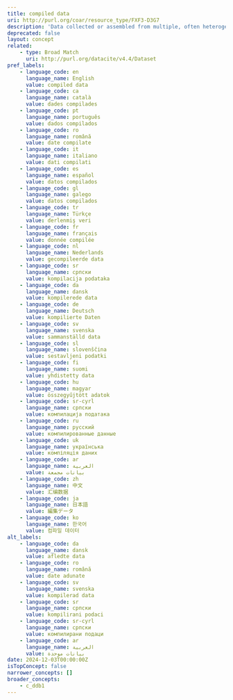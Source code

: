 ```yaml
---
title: compiled data
uri: http://purl.org/coar/resource_type/FXF3-D3G7
description: 'Data collected or assembled from multiple, often heterogeneous sources that have one or more reference points in common, and at least one of the sources was originally produced for other purposes. The data are incorporated in a new entity. For example, providing data on the number of universities in the last 150 years using a variety of available sources (e.g. finance documents, official statistics, university registers), combining survey data with information about geographical areas from official statistics (e.g. population density, doctors per capita, etc.), or using RSS to collect blog posts or tweets, etc. [Source: Adapted from https://ddialliance.org/Specification/DDI-CV/ModeOfCollection_3.0.html]'
deprecated: false
layout: concept
related:
    - type: Broad Match
      uri: http://purl.org/datacite/v4.4/Dataset
pref_labels:
    - language_code: en
      language_name: English
      value: compiled data
    - language_code: ca
      language_name: català
      value: dades compilades
    - language_code: pt
      language_name: português
      value: dados compilados
    - language_code: ro
      language_name: română
      value: date compilate
    - language_code: it
      language_name: italiano
      value: dati compilati
    - language_code: es
      language_name: español
      value: datos compilados
    - language_code: gl
      language_name: galego
      value: datos compilados
    - language_code: tr
      language_name: Türkçe
      value: derlenmiş veri
    - language_code: fr
      language_name: français
      value: donnée compilée
    - language_code: nl
      language_name: Nederlands
      value: gecompileerde data
    - language_code: sr
      language_name: српски
      value: kompilacija podataka
    - language_code: da
      language_name: dansk
      value: kompilerede data
    - language_code: de
      language_name: Deutsch
      value: kompilierte Daten
    - language_code: sv
      language_name: svenska
      value: sammanställd data
    - language_code: sl
      language_name: slovenščina
      value: sestavljeni podatki
    - language_code: fi
      language_name: suomi
      value: yhdistetty data
    - language_code: hu
      language_name: magyar
      value: összegyűjtött adatok
    - language_code: sr-cyrl
      language_name: српски
      value: компилација података
    - language_code: ru
      language_name: русский
      value: компилированные данные
    - language_code: uk
      language_name: українська
      value: компіляція даних
    - language_code: ar
      language_name: العربية
      value: بيانات مجمعة
    - language_code: zh
      language_name: 中文
      value: 汇编数据
    - language_code: ja
      language_name: 日本語
      value: 編集データ
    - language_code: ko
      language_name: 한국어
      value: 컴파일 데이터
alt_labels:
    - language_code: da
      language_name: dansk
      value: afledte data
    - language_code: ro
      language_name: română
      value: date adunate
    - language_code: sv
      language_name: svenska
      value: kompilerad data
    - language_code: sr
      language_name: српски
      value: kompilirani podaci
    - language_code: sr-cyrl
      language_name: српски
      value: компилирани подаци
    - language_code: ar
      language_name: العربية
      value: بيانات موحدة
date: 2024-12-03T00:00:00Z
isTopConcept: false
narrower_concepts: []
broader_concepts:
    - c_ddb1
---
```


